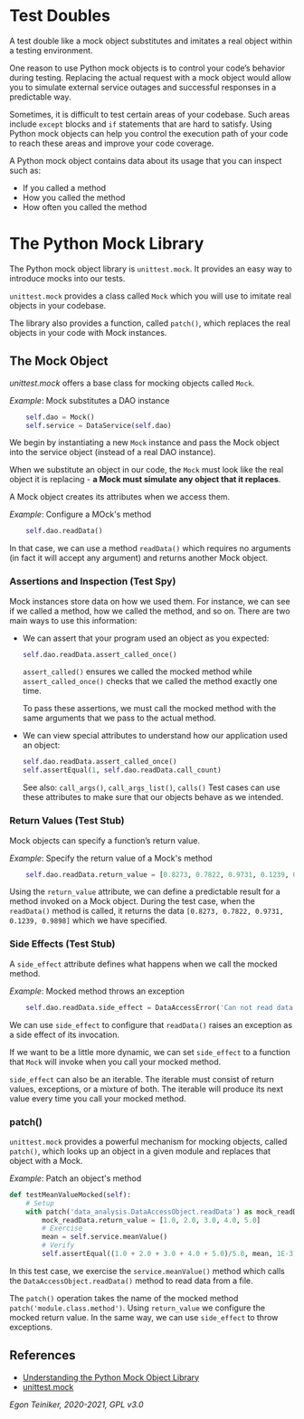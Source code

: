 # Test Doubles

A test double like a mock object substitutes and imitates a real object within a testing environment.

One reason to use Python mock objects is to control your code’s behavior during testing.
Replacing the actual request with a mock object would allow you to simulate external service outages 
and successful responses in a predictable way.

Sometimes, it is difficult to test certain areas of your codebase. 
Such areas include `except` blocks and `if` statements that are hard to satisfy. 
Using Python mock objects can help you control the execution path of your code to 
reach these areas and improve your code coverage.

A Python mock object contains data about its usage that you can inspect such as:
* If you called a method
* How you called the method
* How often you called the method

# The Python Mock Library 
The Python mock object library is `unittest.mock`. 
It provides an easy way to introduce mocks into our tests.

`unittest.mock` provides a class called `Mock` which you will use to imitate real
objects in your codebase. 

The library also provides a function, called `patch()`, which replaces the real 
objects in your code with Mock instances.

## The Mock Object 
_unittest.mock_ offers a base class for mocking objects called `Mock`. 

_Example_: Mock substitutes a DAO instance
```Python
    self.dao = Mock()  
    self.service = DataService(self.dao)
```
We begin by instantiating a new `Mock` instance and pass the Mock object into the 
service object (instead of a real DAO instance).

When we substitute an object in our code, the `Mock` must look like the real object it is 
replacing - **a Mock must simulate any object that it replaces**.

A Mock object creates its attributes when we access them.

_Example_: Configure a MOck's method
```Python
    self.dao.readData()
```
In that case, we can use a method `readData()` which requires no arguments (in fact it will
accept any argument) and returns another Mock object.

### Assertions and Inspection (Test Spy)
Mock instances store data on how we used them. 
For instance, we can see if we called a method, how we called the method, and so on. 
There are two main ways to use this information:
* We can assert that your program used an object as you expected:
    ```Python
    self.dao.readData.assert_called_once()
    ```
  `assert_called()` ensures we called the mocked method while 
  `assert_called_once()` checks that we called the method exactly one time.
  
  To pass these assertions, we must call the mocked method with the same 
  arguments that we pass to the actual method.

* We can view special attributes to understand how our application used an object:  
    ```Python
    self.dao.readData.assert_called_once()
    self.assertEqual(1, self.dao.readData.call_count)    
    ```
    See also: `call_args()`, `call_args_list()`, `calls()`
    Test cases can use these attributes to make sure that our objects behave 
    as we intended.        


### Return Values (Test Stub)
Mock objects can specify a function’s return value. 

_Example_: Specify the return value of a Mock's method 
```Python
    self.dao.readData.return_value = [0.8273, 0.7822, 0.9731, 0.1239, 0.9898]
```
Using the `return_value` attribute, we can define a predictable result for a method
invoked on a Mock object.
During the test case, when the `readData()` method is called, it returns the data
`[0.8273, 0.7822, 0.9731, 0.1239, 0.9898]` which we have specified.

### Side Effects (Test Stub)
A `side_effect` attribute defines what happens when we call the mocked method.

_Example_: Mocked method throws an exception
```Python
    self.dao.readData.side_effect = DataAccessError('Can not read data!')
```
We can use `side_effect` to configure that `readData()` raises an exception 
as a side effect of its invocation.

If we want to be a little more dynamic, we can set `side_effect` to a function 
that `Mock` will invoke when you call your mocked method.

`side_effect` can also be an iterable. The iterable must consist of return values, 
exceptions, or a mixture of both. 
The iterable will produce its next value every time you call your mocked method. 

### patch()

`unittest.mock` provides a powerful mechanism for mocking objects, called `patch()`, 
which looks up an object in a given module and replaces that object with a Mock.

_Example_: Patch an object's method
```Python
def testMeanValueMocked(self):
    # Setup
    with patch('data_analysis.DataAccessObject.readData') as mock_readData:
        mock_readData.return_value = [1.0, 2.0, 3.0, 4.0, 5.0]        
        # Exercise
        mean = self.service.meanValue()
        # Verify
        self.assertEqual((1.0 + 2.0 + 3.0 + 4.0 + 5.0)/5.0, mean, 1E-3)    
```
In this test case, we exercise the `service.meanValue()` method which calls the 
`DataAccessObject.readData()` method to read data from a file.

The `patch()` operation takes the name of the mocked method `patch('module.class.method')`.
Using `return_value` we configure the mocked return value. 
In the same way, we can use `side_effect` to throw exceptions.

## References
* [Understanding the Python Mock Object Library](https://realpython.com/python-mock-library/)
* [unittest.mock](https://docs.python.org/3/library/unittest.mock-examples.html)

*Egon Teiniker, 2020-2021, GPL v3.0*
